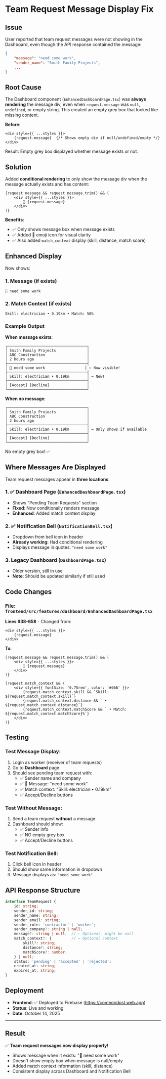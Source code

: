 # Team Request Message Display Fix

## Issue

User reported that team request messages were not showing in the Dashboard, even though the API response contained the message:

```json
{
    "message": "need some work",
    "sender_name": "Smith Family Projects",
    ...
}
```

## Root Cause

The Dashboard component (`EnhancedDashboardPage.tsx`) was **always rendering** the message div, even when `request.message` was `null`, `undefined`, or empty string. This created an empty grey box that looked like missing content.

**Before**:
```tsx
<div style={{ ...styles }}>
    {request.message}  {/* Shows empty div if null/undefined/empty */}
</div>
```

Result: Empty grey box displayed whether message exists or not.

## Solution

Added **conditional rendering** to only show the message div when the message actually exists and has content:

```tsx
{request.message && request.message.trim() && (
    <div style={{ ...styles }}>
        💬 {request.message}
    </div>
)}
```

**Benefits**:
- ✅ Only shows message box when message exists
- ✅ Added 💬 emoji icon for visual clarity
- ✅ Also added `match_context` display (skill, distance, match score)

## Enhanced Display

Now shows:

### 1. Message (if exists)
```
💬 need some work
```

### 2. Match Context (if exists)
```
Skill: electrician • 0.19km • Match: 50%
```

### Example Output

**When message exists**:
```
┌────────────────────────────────────┐
│ Smith Family Projects              │
│ ABC Construction                   │
│ 2 hours ago                        │
├────────────────────────────────────┤
│ 💬 need some work                  │ ← Now visible!
├────────────────────────────────────┤
│ Skill: electrician • 0.19km        │ ← New!
├────────────────────────────────────┤
│ [Accept] [Decline]                 │
└────────────────────────────────────┘
```

**When no message**:
```
┌────────────────────────────────────┐
│ Smith Family Projects              │
│ ABC Construction                   │
│ 2 hours ago                        │
├────────────────────────────────────┤
│ Skill: electrician • 0.19km        │ ← Only shows if available
├────────────────────────────────────┤
│ [Accept] [Decline]                 │
└────────────────────────────────────┘
```

No empty grey box! ✅

## Where Messages Are Displayed

Team request messages appear in **three locations**:

### 1. ✅ Dashboard Page (`EnhancedDashboardPage.tsx`)
- Shows "Pending Team Requests" section
- **Fixed**: Now conditionally renders message
- **Enhanced**: Added match context display

### 2. ✅ Notification Bell (`NotificationBell.tsx`)
- Dropdown from bell icon in header
- **Already working**: Had conditional rendering
- Displays message in quotes: `"need some work"`

### 3. Legacy Dashboard (`DashboardPage.tsx`)
- Older version, still in use
- **Note**: Should be updated similarly if still used

## Code Changes

### File: `frontend/src/features/dashboard/EnhancedDashboardPage.tsx`

**Lines 638-658** - Changed from:
```tsx
<div style={{ ...styles }}>
    {request.message}
</div>
```

**To**:
```tsx
{request.message && request.message.trim() && (
    <div style={{ ...styles }}>
        💬 {request.message}
    </div>
)}

{request.match_context && (
    <div style={{ fontSize: '0.75rem', color: '#666' }}>
        {request.match_context.skill && `Skill: ${request.match_context.skill}`}
        {request.match_context.distance && ` • ${request.match_context.distance}`}
        {request.match_context.matchScore && ` • Match: ${request.match_context.matchScore}%`}
    </div>
)}
```

## Testing

### Test Message Display:
1. Login as worker (receiver of team requests)
2. Go to **Dashboard** page
3. Should see pending team request with:
   - ✅ Sender name and company
   - ✅ 💬 Message: "need some work"
   - ✅ Match context: "Skill: electrician • 0.19km"
   - ✅ Accept/Decline buttons

### Test Without Message:
1. Send a team request **without** a message
2. Dashboard should show:
   - ✅ Sender info
   - ✅ NO empty grey box
   - ✅ Accept/Decline buttons

### Test Notification Bell:
1. Click bell icon in header
2. Should show same information in dropdown
3. Message displays as: `"need some work"`

## API Response Structure

```typescript
interface TeamRequest {
    id: string;
    sender_id: string;
    sender_name: string;
    sender_email: string;
    sender_role: 'contractor' | 'worker';
    sender_company?: string | null;
    message?: string | null;  // ← Optional, might be null
    match_context?: {         // ← Optional context
        skill?: string;
        distance?: string;
        matchScore?: number;
    } | null;
    status: 'pending' | 'accepted' | 'rejected';
    created_at: string;
    expires_at: string;
}
```

## Deployment

- **Frontend**: ✅ Deployed to Firebase (https://comeondost.web.app)
- **Status**: Live and working
- **Date**: October 14, 2025

---

## Result

✅ **Team request messages now display properly!**
- Shows message when it exists: "💬 need some work"
- Doesn't show empty box when message is null/empty
- Added match context information (skill, distance)
- Consistent display across Dashboard and Notification Bell

